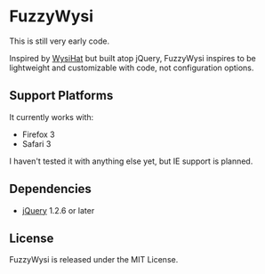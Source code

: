 # FuzzyWysi

This is still very early code. 

Inspired by [WysiHat](http://github.com/josh/wysihat/tree/master) but built atop jQuery, FuzzyWysi inspires to be lightweight and customizable with code, not configuration options.

## Support Platforms

It currently works with:

* Firefox 3
* Safari 3

I haven't tested it with anything else yet, but IE support is planned.

## Dependencies

* [jQuery](http://jquery.com) 1.2.6 or later

## License

FuzzyWysi is released under the MIT License.